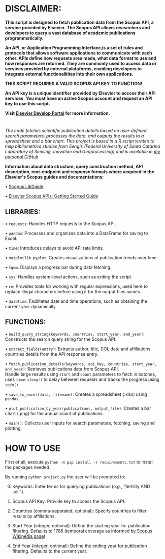 # **DISCLAIMER:**

**This script is designed to fetch publication data from the Scopus API, a service provided by Elsevier.**
**The Scopus API allows researchers and developers to query a vast database of academic publications programmatically.**

**An API, or Application Programming Interface,is a set of rules and protocols that allows software applications to communicate with each other. APIs define how requests area made, what data format to use and how responses are returned. They are commonly used to access data or services provided by external plataforms, enabling developers to integrate external functionalitites into their own applications.**

**THIS SCRIPT REQUIRES A VALID SCOPUS API KEY TO FUNCTION!**

**An API key is a unique identifier provided by Elsevier to access their API services.**
**You must have an active Scopus account and request an API key to use this script.**

**Visit [Elsevier Develop Portal](https://dev.elsevier.com/sc_apis.html) for more information.**

#

*The code fetches scientific publication details based on user-defined search parameters, processes the data, and outputs the results to a spreadsheet and a bar chart. This project is based in a R script written to help bibliometrics studies from Sengis (Federal University of Santa Catarina Laboratory of Sensing, Inovation and Geoprocessing) and is available in [my personal GitHub](https://github.com/nxcxlxs/bibliometrics.)*

**Information about data structure, query construction method, API description, root-endpoint and response formats where acquired in the Elsevier's Scopus guides and documentations:**

• [Scopus LibGuide](https://elsevier.libguides.com/Scopus/topical-search)

• [Elsevier Scopus APIs: Getting Started Guide](https://dev.elsevier.com/guides/Scopus%20API%20Guide_V1_20230907.pdf)


## LIBRARIES:
• `requests`: Handles HTTP requests to the Scopus API.

• `pandas`: Processes and organizes data into a DataFrame for saving to Excel.

• `time`: Introduces delays to avoid API rate limits.

• `matplotlib.pyplot`: Creates visualizations of publication trends over time.

• `tqdm`: Displays a progress bar during data fetching.

• `sys`: Handles system-level actions, such as exiting the script.

• `re`: Provides tools for working with regular expressions, used here to replace illegal characters before using it for the output files names.

• `datetime`: Facilitates date and time operations, such as obtaining the current year dynamically.

## FUNCTIONS:
• `build_query_string(keywords, countries, start_year, end_year)`: Constructs the search query string for the Scopus API.

• `extract_fields(entry)`: Extracts author, title, DOI, date and affiliations countries details from the API response entry.

• `fetch_publication_details(keywords, api_key, countries, start_year, end_year)`: Retrieves publications data from Scopus API.<br>
Handle large results using `start` and `count` parameters to fetch in batches, uses `time.sleep()` to delay between requests and tracks the progress using `tqdm()`.

• `save_to_excel(data, filename)`: Creates a spreadsheet (.xlsx) using `pandas`

• `plot_publication_by_year(publications, output_file)`: Creates a bar chart (.png) for the annual count of publications.

• `main()`: Collects user inputs for search parameters, fetching, saving and plotting.<br>



# **HOW TO USE**

First of all, execute `python -m pip install -r requirements.txt` to install the packages needed.

By running `python project.py` the user will be prompted to:

0. Keywords: Enter terms for querying publications (*e.g.*, "fertility AND soil").

1. Scopus API Key: Provide key to access the Scopus API.

4. Countries (comma-separated, optional): Specify countries to filter results by affiliations.

5. Start Year (integer, optional): Define the starting year for publication filtering. Defaults to 1788 (temporal coverage as informed by [Scopus Wikipedia page](https://en.wikipedia.org/wiki/Scopus))

6. End Year (integer, optional): Define the ending year for publication filtering. Defaults to the current year.
